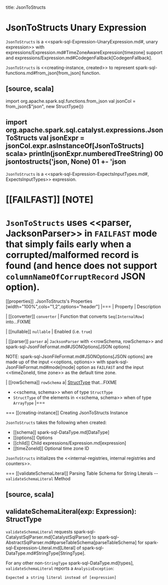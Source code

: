 title: JsonToStructs

# JsonToStructs Unary Expression

`JsonToStructs` is a <<spark-sql-Expression-UnaryExpression.md#, unary expression>> with expressions/Expression.md#TimeZoneAwareExpression[timezone] support and expressions/Expression.md#CodegenFallback[CodegenFallback].

`JsonToStructs` is <<creating-instance, created>> to represent spark-sql-functions.md#from_json[from_json] function.

[source, scala]
----
import org.apache.spark.sql.functions.from_json
val jsonCol = from_json($"json", new StructType())

import org.apache.spark.sql.catalyst.expressions.JsonToStructs
val jsonExpr = jsonCol.expr.asInstanceOf[JsonToStructs]
scala> println(jsonExpr.numberedTreeString)
00 jsontostructs('json, None)
01 +- 'json
----

`JsonToStructs` is a <<spark-sql-Expression-ExpectsInputTypes.md#, ExpectsInputTypes>> expression.

[[FAILFAST]]
[NOTE]
====
`JsonToStructs` uses <<parser, JacksonParser>> in `FAILFAST` mode that simply fails early when a corrupted/malformed record is found (and hence does not support `columnNameOfCorruptRecord` JSON option).
====

[[properties]]
.JsonToStructs's Properties
[width="100%",cols="1,2",options="header"]
|===
| Property
| Description

| [[converter]] `converter`
| Function that converts `Seq[InternalRow]` into...FIXME

| [[nullable]] `nullable`
| Enabled (i.e. `true`)

| [[parser]] `parser`
a| `JacksonParser` with <<rowSchema, rowSchema>> and spark-sql-JsonFileFormat.md#JSONOptions[JSON options]

NOTE: spark-sql-JsonFileFormat.md#JSONOptions[JSON options] are made up of the input <<options, options>> with spark-sql-JsonFileFormat.md#mode[mode] option as `FAILFAST` and the input <<timeZoneId, time zone>> as the default time zone.

| [[rowSchema]] `rowSchema`
a| [StructType](../StructType.md) that...FIXME

* <<schema, schema>> when of type `StructType`
* `StructType` of the elements in <<schema, schema>> when of type `ArrayType`
|===

=== [[creating-instance]] Creating JsonToStructs Instance

`JsonToStructs` takes the following when created:

* [[schema]] spark-sql-DataType.md[DataType]
* [[options]] Options
* [[child]] Child expressions/Expression.md[expression]
* [[timeZoneId]] Optional time zone ID

`JsonToStructs` initializes the <<internal-registries, internal registries and counters>>.

=== [[validateSchemaLiteral]] Parsing Table Schema for String Literals -- `validateSchemaLiteral` Method

[source, scala]
----
validateSchemaLiteral(exp: Expression): StructType
----

`validateSchemaLiteral` requests spark-sql-CatalystSqlParser.md[CatalystSqlParser] to spark-sql-AbstractSqlParser.md#parseTableSchema[parseTableSchema] for spark-sql-Expression-Literal.md[Literal] of spark-sql-DataType.md#StringType[StringType].

For any other non-``StringType`` spark-sql-DataType.md[types], `validateSchemaLiteral` reports a `AnalysisException`:

```
Expected a string literal instead of [expression]
```
